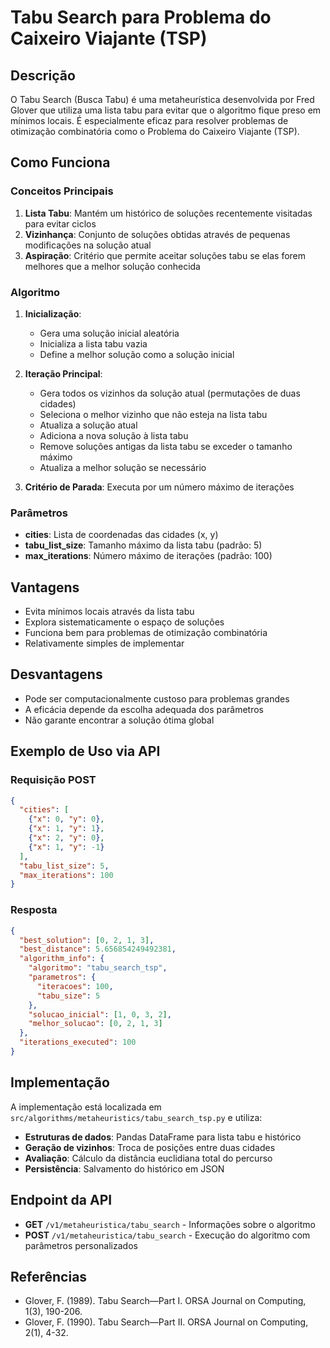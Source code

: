 # Tabu Search para Problema do Caixeiro Viajante (TSP)

## Descrição

O Tabu Search (Busca Tabu) é uma metaheurística desenvolvida por Fred Glover que utiliza uma lista tabu para evitar que o algoritmo fique preso em mínimos locais. É especialmente eficaz para resolver problemas de otimização combinatória como o Problema do Caixeiro Viajante (TSP).

## Como Funciona

### Conceitos Principais

1. **Lista Tabu**: Mantém um histórico de soluções recentemente visitadas para evitar ciclos
2. **Vizinhança**: Conjunto de soluções obtidas através de pequenas modificações na solução atual
3. **Aspiração**: Critério que permite aceitar soluções tabu se elas forem melhores que a melhor solução conhecida

### Algoritmo

1. **Inicialização**: 
   - Gera uma solução inicial aleatória
   - Inicializa a lista tabu vazia
   - Define a melhor solução como a solução inicial

2. **Iteração Principal**:
   - Gera todos os vizinhos da solução atual (permutações de duas cidades)
   - Seleciona o melhor vizinho que não esteja na lista tabu
   - Atualiza a solução atual
   - Adiciona a nova solução à lista tabu
   - Remove soluções antigas da lista tabu se exceder o tamanho máximo
   - Atualiza a melhor solução se necessário

3. **Critério de Parada**: Executa por um número máximo de iterações

### Parâmetros

- **cities**: Lista de coordenadas das cidades (x, y)
- **tabu_list_size**: Tamanho máximo da lista tabu (padrão: 5)
- **max_iterations**: Número máximo de iterações (padrão: 100)

## Vantagens

- Evita mínimos locais através da lista tabu
- Explora sistematicamente o espaço de soluções
- Funciona bem para problemas de otimização combinatória
- Relativamente simples de implementar

## Desvantagens

- Pode ser computacionalmente custoso para problemas grandes
- A eficácia depende da escolha adequada dos parâmetros
- Não garante encontrar a solução ótima global

## Exemplo de Uso via API

### Requisição POST

```json
{
  "cities": [
    {"x": 0, "y": 0},
    {"x": 1, "y": 1},
    {"x": 2, "y": 0},
    {"x": 1, "y": -1}
  ],
  "tabu_list_size": 5,
  "max_iterations": 100
}
```

### Resposta

```json
{
  "best_solution": [0, 2, 1, 3],
  "best_distance": 5.656854249492381,
  "algorithm_info": {
    "algoritmo": "tabu_search_tsp",
    "parametros": {
      "iteracoes": 100,
      "tabu_size": 5
    },
    "solucao_inicial": [1, 0, 3, 2],
    "melhor_solucao": [0, 2, 1, 3]
  },
  "iterations_executed": 100
}
```

## Implementação

A implementação está localizada em `src/algorithms/metaheuristics/tabu_search_tsp.py` e utiliza:

- **Estruturas de dados**: Pandas DataFrame para lista tabu e histórico
- **Geração de vizinhos**: Troca de posições entre duas cidades
- **Avaliação**: Cálculo da distância euclidiana total do percurso
- **Persistência**: Salvamento do histórico em JSON

## Endpoint da API

- **GET** `/v1/metaheuristica/tabu_search` - Informações sobre o algoritmo
- **POST** `/v1/metaheuristica/tabu_search` - Execução do algoritmo com parâmetros personalizados

## Referências

- Glover, F. (1989). Tabu Search—Part I. ORSA Journal on Computing, 1(3), 190-206.
- Glover, F. (1990). Tabu Search—Part II. ORSA Journal on Computing, 2(1), 4-32.
